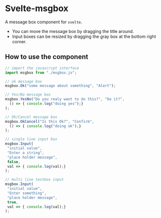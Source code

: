 # Svelte-msgbox

A message box component for `svelte`.  

- You can move the message box by dragging the title around.
- Input boxes can be resized by dragging the gray box at the bottom right corner.



## How to use the component

```javascript
// import the javascript interface
import msgbox from "./msgbox.js";

// ok message box
msgbox.Ok("some message about something", "Alert");

// Yes/No message box
msgbox.YesNo("Do you realy want to do this?", "Do it?", 
  () => { console.log("doing yes");}
);

// Ok/Cancel message box
msgbox.OkCancel("Is this Ok?", "Confirm", 
  () => { console.log("doing ok");}
);

// single line input box 
msgbox.Input(
 "initial value",
 "Enter a string",
 "place holder message",
 false,
 val => { console.log(val);}
);

// multi line textbox input
msgbox.Input(
 "initial value",
 "Enter something",
 "place holder message",
 true,
 val => { console.log(val);}
);
```





